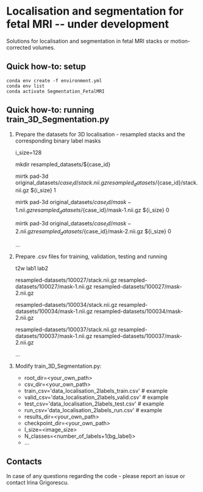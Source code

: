 # Localisation and segmentation for fetal MRI -- under development 

Solutions for localisation and segmentation in fetal MRI stacks or motion-corrected volumes. 


## Quick how-to: setup

	conda env create -f environment.yml
	conda env list
	conda activate Segmentation_FetalMRI


## Quick how-to: running train_3D_Segmentation.py

1. Prepare the datasets for 3D localisation - resampled stacks and the corresponding binary label masks

    i_size=128
    
    mkdir resampled_datasets/${case_id}
    
    mirtk pad-3d original_datasets/${case_id}/stack.nii.gz resampled_datasets/${case_id}/stack.nii.gz ${i_size} 1
    
    mirtk pad-3d original_datasets/${case_id}/mask-1.nii.gz resampled_datasets/${case_id}/mask-1.nii.gz ${i_size} 0
    
    mirtk pad-3d original_datasets/${case_id}/mask-2.nii.gz resampled_datasets/${case_id}/mask-2.nii.gz ${i_size} 0
    
    ...

2. Prepare .csv files for training, validation, testing and running

    t2w                                                               lab1                                                                 lab2
    
    resampled-datasets/100027/stack.nii.gz    resampled-datasets/100027/mask-1.nii.gz    resampled-datasets/100027/mask-2.nii.gz
    
    resampled-datasets/100034/stack.nii.gz    resampled-datasets/100034/mask-1.nii.gz    resampled-datasets/100034/mask-2.nii.gz
    
    resampled-datasets/100037/stack.nii.gz    resampled-datasets/100037/mask-1.nii.gz    resampled-datasets/100037/mask-2.nii.gz
    
    ...

3. Modify train_3D_Segmentation.py:

    - root_dir=<your_own_path>
    - csv_dir=<your_own_path>
    - train_csv='data_localisation_2labels_train.csv'  # example
    - valid_csv='data_localisation_2labels_valid.csv'  # example
    - test_csv='data_localisation_2labels_test.csv'    # example
    -  run_csv='data_localisation_2labels_run.csv'    # example
    - results_dir=<your_own_path>
    - checkpoint_dir=<your_own_path>
    - I_size=<image_size>
    - N_classes=<number_of_labels+1(bg_label)>
    - ...



## Contacts

In case of any questions regarding the code - please report an issue or contact Irina Grigorescu. 



